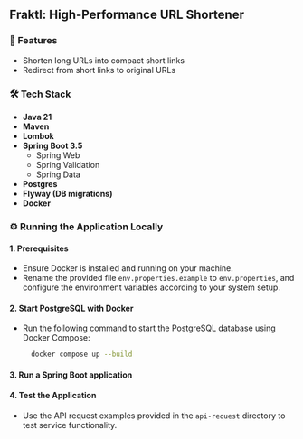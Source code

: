 ## Fraktl: High-Performance URL Shortener

### 🚀 Features

- Shorten long URLs into compact short links
- Redirect from short links to original URLs

### 🛠 Tech Stack

- **Java 21**
- **Maven**
- **Lombok**
- **Spring Boot 3.5**
  - Spring Web
  - Spring Validation
  - Spring Data
- **Postgres**
- **Flyway (DB migrations)**
- **Docker**

### ⚙️ Running the Application Locally

#### 1. Prerequisites
- Ensure Docker is installed and running on your machine.
- Rename the provided file `env.properties.example` to `env.properties`, and configure the environment variables according to your system setup.

#### 2. Start PostgreSQL with Docker
- Run the following command to start the PostgreSQL database using Docker Compose:
  ```bash
    docker compose up --build
  ```
#### 3. Run a Spring Boot application

#### 4. Test the Application
- Use the API request examples provided in the `api-request` directory to test service functionality.
